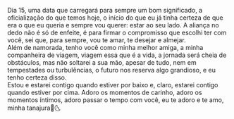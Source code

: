 Dia 15, uma data que carregará para sempre um bom significado, a oficialização do que temos hoje, o início do que eu já tinha certeza de que era o que eu queria e sempre vou querer: estar ao seu lado. A aliança no dedo não é só de enfeite, é para firmar o compromisso que escolhi ter com você, sei que, para sempre, vou te amar, te desejar e almejar.  
Além de namorada, tenho você como minha melhor amiga, a minha companheira de viagem, viagem essa que é a vida, a jornada será cheia de obstáculos, mas não soltarei a sua mão, apesar de tudo, nem em tempestades ou turbulências, o futuro nos reserva algo grandioso, e eu tenho certeza disso.  
Estou e estarei contigo quando estiver por baixo e, claro, estarei contigo quando estiver por cima. Adoro os momentos de carinho, adoro os momentos íntimos, adoro passar o tempo com você, eu te adoro e te amo, minha tanajura🤍🌜
